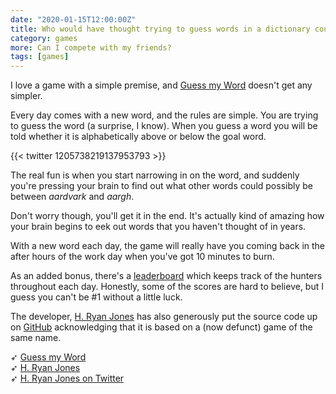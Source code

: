 ```yaml
---
date: "2020-01-15T12:00:00Z"
title: Who would have thought trying to guess words in a dictionary could be fun?
category: games
more: Can I compete with my friends?
tags: [games]
---
```


I love a game with a simple premise, and [Guess my Word](https://hryanjones.com/guess-my-word/) doesn't get any simpler.

Every day comes with a new word, and the rules are simple. You are trying to guess the word (a surprise, I know). When you guess a word you will be told whether it is alphabetically above or below the goal word.

{{< twitter 1205738219137953793 >}}

The real fun is when you start narrowing in on the word, and suddenly you're pressing your brain to find out what other words could possibly be between *aardvark* and *aargh*.

Don't worry though, you'll get it in the end. It's actually kind of amazing how your brain begins to eek out words that you haven't thought of in years.

<!--more-->

With a new word each day, the game will really have you coming back in the after hours of the work day when you've got 10 minutes to burn.

As an added bonus, there's a [leaderboard](https://hryanjones.com/guess-my-word/board.html) which keeps track of the hunters throughout each day. Honestly, some of the scores are hard to believe, but I guess you can't be #1 without a little luck.

The developer, [H. Ryan Jones](https://hryanjones.com/) has also generously put the source code up on [GitHub](https://github.com/hryanjones/guess-my-word) acknowledging that it is based on a (now defunct) game of the same name.

➶ [Guess my Word](https://hryanjones.com/guess-my-word/)  
➶ [H. Ryan Jones](https://hryanjones.com/)  
➶ [H. Ryan Jones on Twitter](https://twitter.com/hryanjones)
